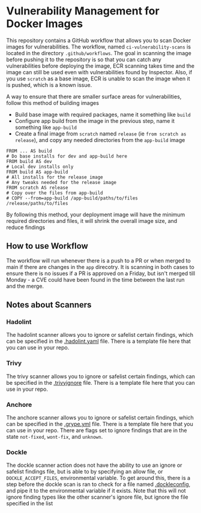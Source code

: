 # Vulnerability Management for Docker Images

This repository contains a GitHub workflow that allows you to scan Docker images for vulnerabilities. The workflow, named `ci-vulnerability-scans` is located in the directory `.github/workflows`. The goal in scanning the image before pushing it to the repository is so that you can catch any vulnerabilities before deploying the image, ECR scanning takes time and the image can still be used even with vulnerabilities found by Inspector. Also, if you use `scratch` as a base image, ECR is unable to scan the image when it is pushed, which is a known issue.

A way to ensure that there are smaller surface areas for vulnerabilities, follow this method of building images

- Build base image with required packages, name it something like `build`
- Configure app build from the image in the previous step, name it something like `app-build`
- Create a final image from `scratch` named `release` (ie `from scratch as release`), and copy any needed directories from the `app-build` image

```
FROM ... AS build
# Do base installs for dev and app-build here
FROM build AS dev
# Local dev installs only
FROM build AS app-build
# All installs for the release image
# Any tweaks needed for the release image
FROM scratch AS release
# Copy over the files from app-build
# COPY --from=app-build /app-build/paths/to/files /release/paths/to/files
```

By following this method, your deployment image will have the minimum required directories and files, it will shrink the overall image size, and reduce findings

## How to use Workflow

The workflow will run whenever there is a push to a PR or when merged to main if there are changes in the `app` direcotry. It is scanning in both cases to ensure there is no issues if a PR is approved on a Friday, but isn't merged till Monday - a CVE could have been found in the time between the last run and the merge.

## Notes about Scanners

### Hadolint

The hadolint scanner allows you to ignore or safelist certain findings, which can be specified in the [.hadolint.yaml](../../.hadolint.yaml) file. There is a template file here that you can use in your repo.

### Trivy

The trivy scanner allows you to ignore or safelist certain findings, which can be specified in the [.trivyignore](../../.trivyignore) file. There is a template file here that you can use in your repo.

### Anchore

The anchore scanner allows you to ignore or safelist certain findings, which can be specified in the [.grype.yml](../../.grype.yml) file. There is a template file here that you can use in your repo. There are flags set to ignore findings that are in the state `not-fixed`, `wont-fix`, and `unknown`.

### Dockle

The dockle scanner action does not have the ability to use an ignore or safelist findings file, but is able to by specifying an allow file, or `DOCKLE_ACCEPT_FILES`, environmental variable. To get around this, there is a step before the dockle scan is ran to check for a file named [.dockleconfig](../../.dockleconfig), and pipe it to the environmental variable if it exists. Note that this will not ignore finding types like the other scanner's ignore file, but ignore the file specified in the list
